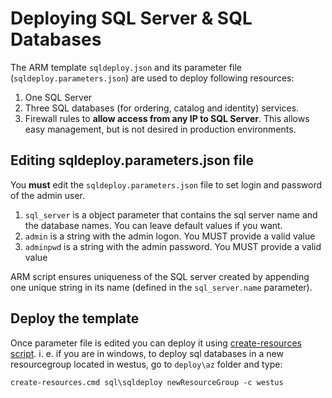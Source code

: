 # Deploying SQL Server & SQL Databases

The ARM template `sqldeploy.json` and its parameter file (`sqldeploy.parameters.json`) are used to deploy following resources:

1. One SQL Server
2. Three SQL databases (for ordering, catalog and identity) services.
3. Firewall rules to **allow access from any IP to SQL Server**. This allows easy management, but is not desired in production environments.

## Editing sqldeploy.parameters.json file

You **must** edit the `sqldeploy.parameters.json` file to set login and password of the admin user.

1. `sql_server` is a object parameter that contains the sql server name and the database names. You can leave default values if you want.
2. `admin` is a string with the admin logon. You MUST provide a valid value
3. `adminpwd` is a string with the admin password. You MUST provide a valid value

ARM script ensures uniqueness of the SQL server created by appending one unique string in its name (defined in the `sql_server.name` parameter).

## Deploy the template

Once parameter file is edited you can deploy it using [create-resources script](../readme.md).
i. e. if you are in windows, to deploy sql databases in a new resourcegroup located in westus, go to `deploy\az` folder and type:

```
create-resources.cmd sql\sqldeploy newResourceGroup -c westus